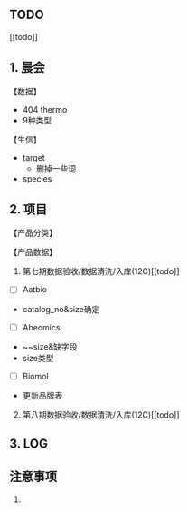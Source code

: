 ## TODO
[[todo]]


## 1. 晨会
【数据】
- 404 thermo
- 9种类型

【生信】
- target 
	- 删掉一些词
- species
	


## 2. 项目
【产品分类】


【产品数据】
1. 第七期数据验收/数据清洗/入库(12C)[[todo]]


- [ ] Aatbio
- catalog_no&size确定

- [ ] Abeomics
- ~~size&缺字段
- size类型

- [ ] Biomol
- 更新品牌表
2. 第八期数据验收/数据清洗/入库(12C)[[todo]]





## 3. LOG


## 注意事项
1. 








